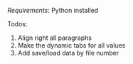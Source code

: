 *Requirements*:
Python installed

Todos:
1. Align right all paragraphs
2. Make the dynamic tabs for all values
3. Add save/load data by file number
